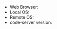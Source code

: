 <!--
Please file all questions and support requests at https://www.reddit.com/r/codeserver/
The issue tracker is only for bugs.

Please see https://github.com/cdr/code-server/blob/master/doc/FAQ.md#how-do-i-debug-issues-with-code-server
and include any logging information relevant to the issue.

Please search for existing issues before filing.

Please ensure you cannot reproduce on VS Code before filing.

Please fill in the issue template or we will close your issue!
-->

- Web Browser: 
- Local OS:
- Remote OS:
- code-server version: 
